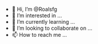 - 👋 Hi, I’m @Roalsfg
- 👀 I’m interested in ...
- 🌱 I’m currently learning ...
- 💞️ I’m looking to collaborate on ...
- 📫 How to reach me ...

<!---
Roalsfg/Roalsfg is a ✨ special ✨ repository because its `README.md` (this file) appears on your GitHub profile.
You can click the Preview link to take a look at your changes.
--->
